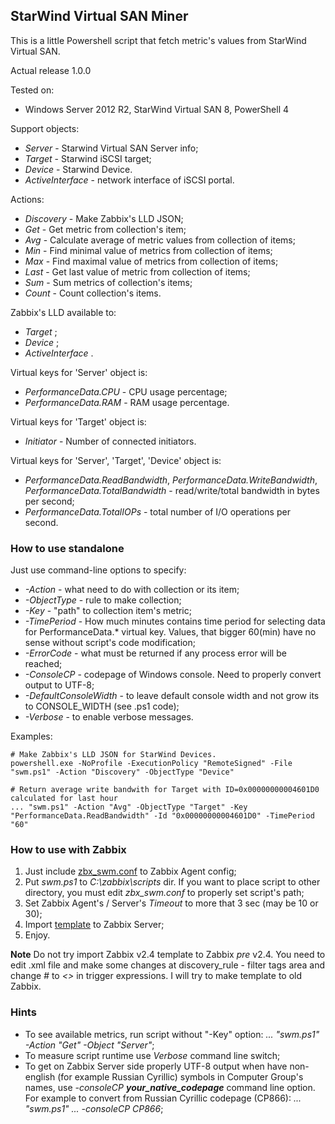 ## StarWind Virtual SAN Miner 
This is a little Powershell script that fetch metric's values from StarWind Virtual SAN.

Actual release 1.0.0

Tested on:
- Windows Server 2012 R2, StarWind Virtual SAN 8, PowerShell 4


Support objects:
- _Server_ - Starwind Virtual SAN Server info;
- _Target_ - Starwind iSCSI target;
- _Device_ - Starwind Device.
- _ActiveInterface_ - network interface of iSCSI portal.

Actions:
- _Discovery_ - Make Zabbix's LLD JSON;
- _Get_       - Get metric from collection's item;
- _Avg_       - Calculate average of metric values from collection of items;
- _Min_       - Find minimal value of metrics from collection of items;
- _Max_       - Find maximal value of metrics from collection of items;
- _Last_      - Get last value of metric from collection of items;
- _Sum_       - Sum metrics of collection's items;
- _Count_     - Count collection's items.

Zabbix's LLD available to:
- _Target_ ;
- _Device_ ;
- _ActiveInterface_ .

Virtual keys for 'Server' object is:
- _PerformanceData.CPU_ - CPU usage percentage;
- _PerformanceData.RAM_ - RAM usage percentage.

Virtual keys for 'Target' object is:
- _Initiator_ - Number of connected initiators.

Virtual keys for 'Server', 'Target', 'Device' object is:
- _PerformanceData.ReadBandwidth_, _PerformanceData.WriteBandwidth_, _PerformanceData.TotalBandwidth_ - read/write/total bandwidth in bytes per second;
- _PerformanceData.TotalIOPs_ - total number of I/O operations per second.


### How to use standalone
Just use command-line options to specify:

- _-Action_      - what need to do with collection or its item;
- _-ObjectType_  - rule to make collection;
- _-Key_         - "path" to collection item's metric;
- _-TimePeriod_  - How much minutes contains time period for selecting data for PerformanceData.* virtual key. Values, that bigger 60(min) have no sense without script's code modification;
- _-ErrorCode_   - what must be returned if any process error will be reached;
- _-ConsoleCP_   - codepage of Windows console. Need to properly convert output to UTF-8;
- _-DefaultConsoleWidth_ - to leave default console width and not grow its to CONSOLE_WIDTH (see .ps1 code);
- _-Verbose_     - to enable verbose messages.

Examples:

    # Make Zabbix's LLD JSON for StarWind Devices.
    powershell.exe -NoProfile -ExecutionPolicy "RemoteSigned" -File "swm.ps1" -Action "Discovery" -ObjectType "Device"    

    # Return average write bandwith for Target with ID=0x00000000004601D0 calculated for last hour
    ... "swm.ps1" -Action "Avg" -ObjectType "Target" -Key "PerformanceData.ReadBandwidth" -Id "0x00000000004601D0" -TimePeriod "60"

### How to use with Zabbix
1. Just include [zbx\_swm.conf](https://github.com/zbx-sadman/StarWind/tree/master/Zabbix_Templates/zbx_swm.conf) to Zabbix Agent config;
2. Put _swm.ps1_ to _C:\zabbix\scripts_ dir. If you want to place script to other directory, you must edit _zbx\_swm.conf_ to properly set script's path; 
3. Set Zabbix Agent's / Server's _Timeout_ to more that 3 sec (may be 10 or 30);
4. Import [template](https://github.com/zbx-sadman/StarWind/tree/master/Zabbix_Templates) to Zabbix Server;
6. Enjoy.


**Note**
Do not try import Zabbix v2.4 template to Zabbix _pre_ v2.4. You need to edit .xml file and make some changes at discovery_rule - filter tags area and change _#_ to _<>_ in trigger expressions. I will try to make template to old Zabbix.

### Hints
- To see available metrics, run script without "-Key" option: _... "swm.ps1" -Action "Get" -Object "Server"_;
- To measure script runtime use _Verbose_ command line switch;
- To get on Zabbix Server side properly UTF-8 output when have non-english (for example Russian Cyrillic) symbols in Computer Group's names, use  _-consoleCP **your_native_codepage**_ command line option. For example to convert from Russian Cyrillic codepage (CP866): _... "swm.ps1" ... -consoleCP CP866_;
